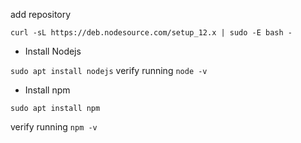 add repository

`curl -sL https://deb.nodesource.com/setup_12.x | sudo -E bash -`

* Install Nodejs

`sudo apt install nodejs`
verify running `node -v`
* Install npm

`sudo apt install npm`

verify running `npm -v`
